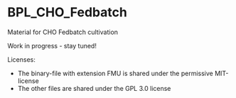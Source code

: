 # BPL_CHO_Fedbatch
 Material for CHO Fedbatch cultivation
 
 Work in progress - stay tuned!

Licenses:
* The binary-file with extension FMU is shared under the permissive MIT-license
* The other files are shared under the GPL 3.0 license
